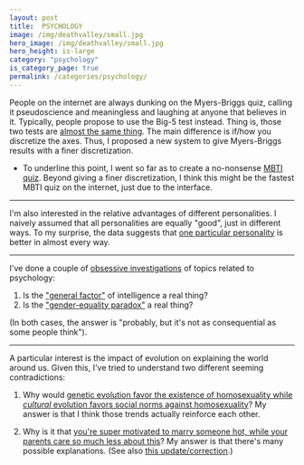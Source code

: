 ```yaml
---
layout: post
title:  PSYCHOLOGY
image: /img/deathvalley/small.jpg
hero_image: /img/deathvalley/small.jpg
hero_height: is-large
category: "psychology"
is_category_page: true
permalink: /categories/psychology/
---
```


People on the internet are always dunking on the Myers-Briggs quiz, calling it pseudoscience and meaningless and laughing at anyone that believes in it. Typically, people propose to use the Big-5 test instead. Thing is, those two tests are [almost the same thing](/in-defense-of-myers-briggs.html). The main difference is if/how you discretize the axes.  Thus, I proposed a new system to give Myers-Briggs results with a finer discretization.

* To underline this point, I went so far as to create a no-nonsense [MBTI quiz](/mbti/).  Beyond giving a finer discretization, I think this might be the fastest MBTI quiz on the internet, just due to the interface.

---

I'm also interested in the relative advantages of different personalities. I naively assumed that all personalities are equally "good", just in different ways. To my surprise, the data suggests that [one particular personality](/better-personalities/) is better in almost every way.

---

I've done a couple of [obsessive investigations](/categories/obsessive-investigation) of topics related to psychology:

1. Is the ["general factor"](/general-intelligence/) of intelligence a real thing?
2. Is the ["gender-equality paradox"](/gender-equality-paradox/) a real thing?

(In both cases, the answer is "probably, but it's not as consequential as some people think").

---

A particular interest is the impact of evolution on explaining the world around us. Given this, I've tried to understand two different seeming contradictions:

1. Why would [genetic evolution favor the existence of homosexuality while *cultural* evolution favors social norms against homosexuality](/evolution/)? My answer is that I think those trends actually reinforce each other.

2. Why is it that [you're super motivated to marry someone hot, while your parents care so much less about this](/hotness/)? My answer is that there's many possible explanations. (See also [this update/correction](/shorts/#contra-me-on-hot-in-laws).) 
